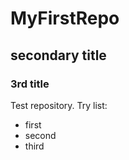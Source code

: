 MyFirstRepo
===========
## secondary title
### 3rd title
Test repository.
Try list:
* first
* second
* third
